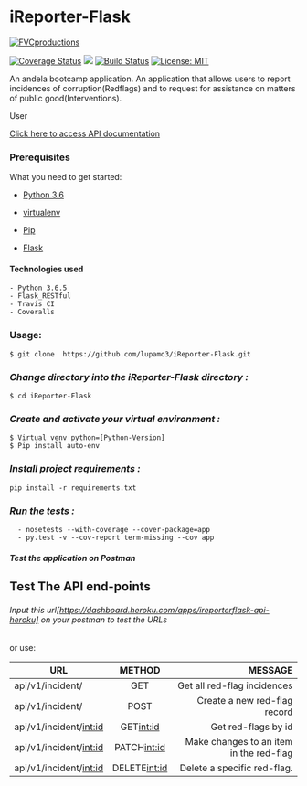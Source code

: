 # iReporter-Flask

<a href="http://fvcproductions.com"><img src="https://avatars1.githubusercontent.com/u/4284691?v=3&s=200" title="FVCproductions" alt="FVCproductions"></a>

<!-- [![FVCproductions](https://avatars1.githubusercontent.com/u/4284691?v=3&s=200)](http://fvcproductions.com) -->

[![Coverage Status](https://coveralls.io/repos/github/lupamo3/iReporter-Flask/badge.svg?branch=develop)](https://coveralls.io/github/lupamo3/iReporter-Flask?branch=develop) <a href="https://codeclimate.com/github/lupamo3/iReporter-Flask/maintainability"><img src="https://api.codeclimate.com/v1/badges/2eb7bda101886f90ecbe/maintainability" /></a> [![Build Status](https://travis-ci.org/lupamo3/iReporter-Flask.svg?branch=develop)](https://travis-ci.org/lupamo3/iReporter-Flask) [![License: MIT](https://img.shields.io/badge/License-MIT-yellow.svg)](https://opensource.org/licenses/MIT)

An andela bootcamp application.
An application that allows users to report incidences of corruption(Redflags) and to request for assistance on matters of public good(Interventions).

User

[Click here to access API documentation](https://documenter.getpostman.com/view/4927537/Rzfgoozo)

### Prerequisites

What you need to get started:

- [Python 3.6](https://www.python.org/download/releases/3.0/)

- [virtualenv](https://virtualenv.pypa.io/en/stable/)

- [Pip](https://pip.pypa.io/en/stable/installing/)

- [Flask](http://flask.pocoo.org/)

#### Technologies used
    - Python 3.6.5
    - Flask_RESTful
    - Travis CI
    - Coveralls


### Usage:
```
$ git clone  https://github.com/lupamo3/iReporter-Flask.git

```
### *Change directory into the iReporter-Flask directory :*
```
$ cd iReporter-Flask
```
### *Create and activate your virtual environment :*
```
$ Virtual venv python=[Python-Version]
$ Pip install auto-env
```
### *Install project requirements :*
```
pip install -r requirements.txt
```
### *Run the tests :*
```
  - nosetests --with-coverage --cover-package=app
  - py.test -v --cov-report term-missing --cov app
  ```

##### Test the application on Postman
## Test The API end-points
###### Input this url[https://dashboard.heroku.com/apps/ireporterflask-api-heroku] on your postman to test the URLs

or use:

| URL                       | METHOD        | MESSAGE                                |
| --------------------------|:-------------:| --------------------------------------:|
|api/v1/incident/           | GET           | Get all red-flag incidences            |
|api/v1/incident/           | POST          | Create a new red-flag record           |
|api/v1/incident/<int:id>   | GET<int:id>   | Get red-flags by id                    |
|api/v1/incident/<int:id>   | PATCH<int:id> | Make changes to an item in the red-flag|
|api/v1/incident/<int:id>   | DELETE<int:id>| Delete a specific red-flag.            |

